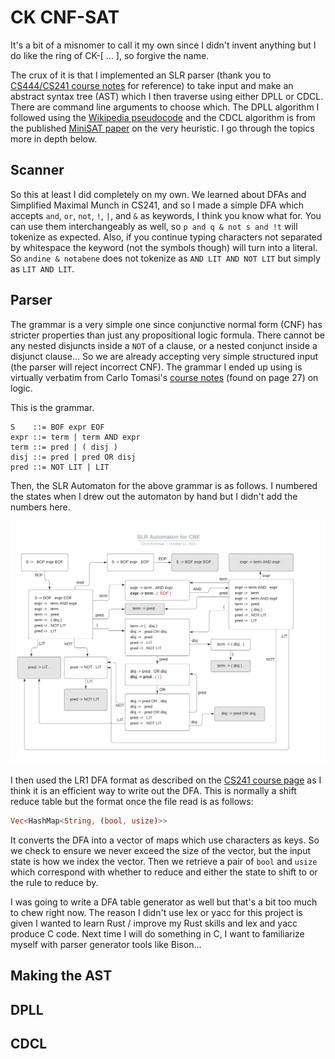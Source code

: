 # CK CNF-SAT 

It's a bit of a misnomer to call it my own since I didn't invent anything but I do like the ring of CK-\[ ... \], so forgive the name. 

The crux of it is that I implemented an SLR parser (thank you to [CS444/CS241 course notes](https://student.cs.uwaterloo.ca/~cs444/parse.pdf) for reference) to take input and make an abstract syntax tree (AST) which I then traverse using either DPLL or CDCL. There are command line arguments to choose which. The DPLL algorithm I followed using the [Wikipedia pseudocode](https://en.wikipedia.org/wiki/DPLL_algorithm#The_algorithm) and the CDCL algorithm is from the published [MiniSAT paper](http://minisat.se/downloads/MiniSat.pdf) on the very heuristic. I go through the topics more in depth below.

## Scanner

So this at least I did completely on my own. We learned about DFAs and Simplified Maximal Munch in CS241, and so I made a simple DFA which accepts `and`, `or`, `not`, `!`, `|`, and `&` as keywords, I think you know what for. You can use them interchangeably as well, so `p and q & not s and !t` will tokenize as expected. Also, if you continue typing characters not separated by whitespace the keyword (not the symbols though) will turn into a literal. So `andine & notabene` does not tokenize as `AND LIT AND NOT LIT` but simply as `LIT AND LIT`.

## Parser 

The grammar is a very simple one since conjunctive normal form (CNF) has stricter properties than just any propositional logic formula. There cannot be any nested disjuncts inside a `NOT` of a clause, or a nested conjunct inside a disjunct clause... So we are already accepting very simple structured input (the parser will reject incorrect CNF). The grammar I ended up using is virtually verbatim from Carlo Tomasi's [course notes](https://courses.cs.duke.edu//compsci230/cps102/fall06/notes/logic.pdf) (found on page 27) on logic.

This is the grammar.

```
S    ::= BOF expr EOF
expr ::= term | term AND expr
term ::= pred | ( disj ) 
disj ::= pred | pred OR disj 
pred ::= NOT LIT | LIT
```

Then, the SLR Automaton for the above grammar is as follows. I numbered the states when I drew out the automaton by hand but I didn't add the numbers here. 

![](/Flowchart.jpeg)

I then used the LR1 DFA format as described on the [CS241 course page](https://student.cs.uwaterloo.ca/~cs241/parsing/lr1.html) as I think it is an efficient way to write out the DFA. This is normally a shift reduce table but the format once the file read is as follows:

```Rust
Vec<HashMap<String, (bool, usize)>>
```

It converts the DFA into a vector of maps which use characters as keys. So we check to ensure we never exceed the size of the vector, but the input state is how we index the vector. Then we retrieve a pair of `bool` and `usize` which correspond with whether to reduce and either the state to shift to or the rule to reduce by. 

I was going to write a DFA table generator as well but that's a bit too much to chew right now. The reason I didn't use lex or yacc for this project is given I wanted to learn Rust / improve my Rust skills and lex and yacc produce C code. Next time I will do something in C, I want to familiarize myself with parser generator tools like Bison...

## Making the AST 

## DPLL 

## CDCL 